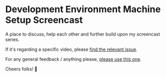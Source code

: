 # Development Environment Machine Setup Screencast

A place to discuss, help each other and further build upon my screencast series.

If it's regarding a specific video, please [find the relevant issue](https://github.com/s10wen/dotfiles-screencast/issues).

For any general feedback / anything please, [please use this one](https://github.com/s10wen/dotfiles-screencast/issues/47).

Cheers folks! 🥳
